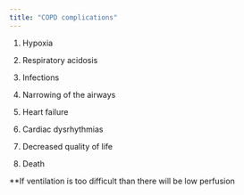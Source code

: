 ```yaml
---
title: "COPD complications"
---
```

1) Hypoxia 

2) Respiratory acidosis

3) Infections

4) Narrowing of the airways

5) Heart failure

6) Cardiac dysrhythmias 

7) Decreased quality of life

8) Death

**If ventilation is too difficult than there will be low perfusion

